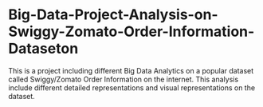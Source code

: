 # Big-Data-Project-Analysis-on-Swiggy-Zomato-Order-Information-Dataseton
This is a project including different Big Data Analytics on a popular dataset called Swiggy/Zomato Order Information on the internet. This analysis include different detailed representations and visual representations on the dataset.
